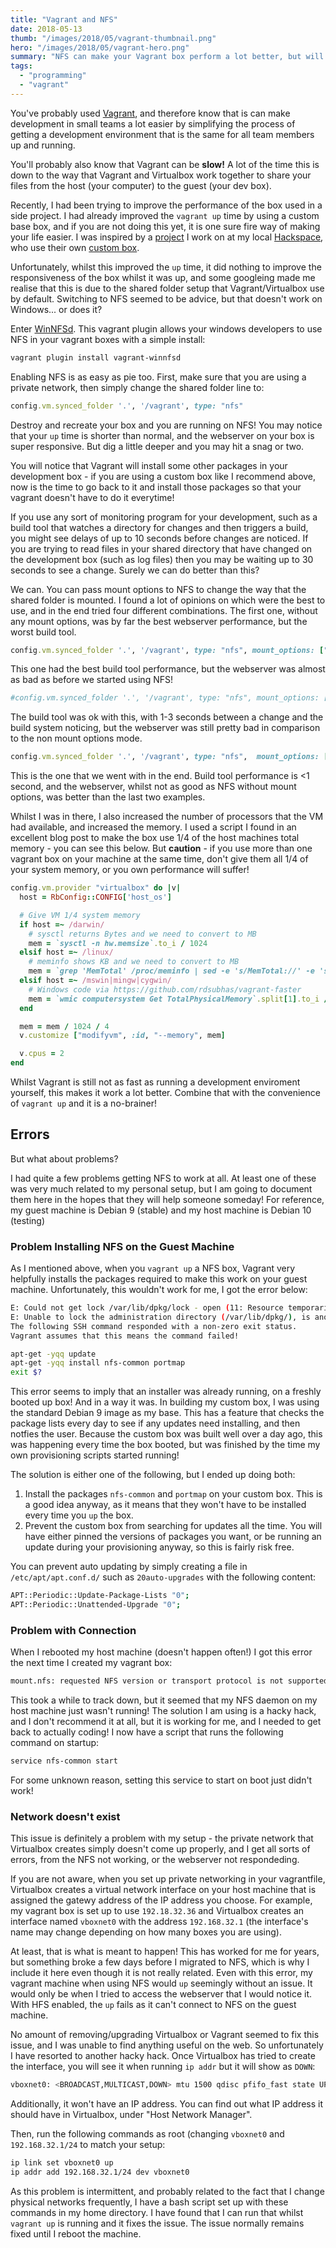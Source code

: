 ```yaml
---
title: "Vagrant and NFS"
date: 2018-05-13
thumb: "/images/2018/05/vagrant-thumbnail.png"
hero: "/images/2018/05/vagrant-hero.png"
summary: "NFS can make your Vagrant box perform a lot better, but will it take long to set up?"
tags: 
  - "programming"
  - "vagrant"
---
```

You've probably used [Vagrant](https://www.vagrantup.com), and therefore know that is can make development in small teams a lot easier by simplifying the process of getting a development environment that is the same for all team members up and running.

You'll probably also know that Vagrant can be **slow!** A lot of the time this is down to the way that Vagrant and Virtualbox work together to share your files from the host (your computer) to the guest (your dev box).

Recently, I had been trying to improve the performance of the box used in a side project. I had already improved the `vagrant up` time by using a custom base box, and if you are not doing this yet, it is one sure fire way of making your life easier. I was inspired by a [project](https://github.com/nottinghack/hms2) I work on at my local [Hackspace](http://nottinghack.org.uk/), who use their own [custom box](https://github.com/NottingHack/vagrant-hms2).

Unfortunately, whilst this improved the `up` time, it did nothing to improve the responsiveness of the box whilst it was up, and some googleing made me realise that this is due to the shared folder setup that Vagrant/Virtualbox use by default. Switching to NFS seemed to be advice, but that doesn't work on Windows... or does it?

Enter [WinNFSd](https://github.com/winnfsd/vagrant-winnfsd). This vagrant plugin allows your windows developers to use NFS in your vagrant boxes with a simple install:

```bash
vagrant plugin install vagrant-winnfsd
```

Enabling NFS is as easy as pie too.  First, make sure that you are using a private network, then simply change the shared folder line to:

```ruby
config.vm.synced_folder '.', '/vagrant', type: "nfs"
```

Destroy and recreate your box and you are running on NFS! You may notice that your `up` time is shorter than normal, and the webserver on your box is super responsive. But dig a little deeper and you may hit a snag or two.

You will notice that Vagrant will install some other packages in your development box - if you are using a custom box like I recommend above, now is the time to go back to it and install those packages so that your vagrant doesn't have to do it everytime!

If you use any sort of monitoring program for your development, such as a build tool that watches a directory for changes and then triggers a build, you might see delays of up to 10 seconds before changes are noticed. If you are trying to read files in your shared directory that have changed on the development box (such as log files) then you may be waiting up to 30 seconds to see a change. Surely we can do better than this?

We can. You can pass mount options to NFS to change the way that the shared folder is mounted. I found a lot of opinions on which were the best to use, and in the end tried four different combinations.  The first one, without any mount options, was by far the best webserver performance, but the worst build tool.

```ruby
config.vm.synced_folder '.', '/vagrant', type: "nfs", mount_options: ["lookupcache=none"]
```

This one had the best build tool performance, but the webserver was almost as bad as before we started using NFS!

```ruby
#config.vm.synced_folder '.', '/vagrant', type: "nfs", mount_options: ['actimeo=1']
```

The build tool was ok with this, with 1-3 seconds between a change and the build system noticing, but the webserver was still pretty bad in comparison to the non mount options mode.

```ruby
config.vm.synced_folder '.', '/vagrant', type: "nfs",  mount_options: ['rw', 'vers=3', 'tcp', 'actimeo=2']
```

This is the one that we went with in the end. Build tool performance is <1 second, and the webserver, whilst not as good as NFS without mount options, was better than the last two examples.

Whilst I was in there, I also increased the number of processors that the VM had available, and increased the memory.  I used a script I found in an excellent blog post to make the box use 1/4 of the host machines total memory - you can see this below. But **caution** - if you use more than one vagrant box on your machine at the same time, don't give them all 1/4 of your system memory, or you own performance will suffer!

```ruby {linenos=table}
config.vm.provider "virtualbox" do |v|
  host = RbConfig::CONFIG['host_os']

  # Give VM 1/4 system memory 
  if host =~ /darwin/
    # sysctl returns Bytes and we need to convert to MB
    mem = `sysctl -n hw.memsize`.to_i / 1024
  elsif host =~ /linux/
    # meminfo shows KB and we need to convert to MB
    mem = `grep 'MemTotal' /proc/meminfo | sed -e 's/MemTotal://' -e 's/ kB//'`.to_i 
  elsif host =~ /mswin|mingw|cygwin/
    # Windows code via https://github.com/rdsubhas/vagrant-faster
    mem = `wmic computersystem Get TotalPhysicalMemory`.split[1].to_i / 1024
  end

  mem = mem / 1024 / 4
  v.customize ["modifyvm", :id, "--memory", mem]

  v.cpus = 2
end
```

Whilst Vagrant is still not as fast as running a development enviroment yourself, this makes it work a lot better. Combine that with the convenience of `vagrant up` and it is a no-brainer!

## Errors

But what about problems?

I had quite a few problems getting NFS to work at all. At least one of these was very much related to my personal setup, but I am going to document them here in the hopes that they will help someone someday! For reference, my guest machine is Debian 9 (stable) and my host machine is Debian 10 (testing)

### Problem Installing NFS on the Guest Machine

As I mentioned above, when you `vagrant up` a NFS box, Vagrant very helpfully installs the packages required to make this work on your guest machine. Unfortunately, this wouldn't work for me, I got the error below:

```bash
E: Could not get lock /var/lib/dpkg/lock - open (11: Resource temporarily unavailable)
E: Unable to lock the administration directory (/var/lib/dpkg/), is another process using it?
The following SSH command responded with a non-zero exit status.
Vagrant assumes that this means the command failed!

apt-get -yqq update
apt-get -yqq install nfs-common portmap
exit $?   
```

This error seems to imply that an installer was already running, on a freshly booted up box! And in a way it was. In building my custom box, I was using the standard Debian 9 image as my base. This has a feature that checks the package lists every day to see if any updates need installing, and then notfies the user. Because the custom box was built well over a day ago, this was happening every time the box booted, but was finished by the time my own provisioning scripts started running!

The solution is either one of the following, but I ended up doing both:

1. Install the packages `nfs-common` and `portmap` on your custom box. This is a good idea anyway, as it means that they won't have to be installed every time you `up` the box.
2. Prevent the custom box from searching for updates all the time. You will have either pinned the versions of packages you want, or be running an update during your provisioning anyway, so this is fairly risk free.

You can prevent auto updating by simply creating a file in `/etc/apt/apt.conf.d/` such as `20auto-upgrades` with the following content:

```bash
APT::Periodic::Update-Package-Lists "0";
APT::Periodic::Unattended-Upgrade "0";
```

### Problem with Connection

When I rebooted my host machine (doesn't happen often!) I got this error the next time I created my vagrant box:

```bash
mount.nfs: requested NFS version or transport protocol is not supported
```

This took a while to track down, but it seemed that my NFS daemon on my host machine just wasn't running! The solution I am using is a hacky hack, and I don't recommend it at all, but it is working for me, and I needed to get back to actually coding!  I now have a script that runs the following command on startup:

```bash
service nfs-common start
```

For some unknown reason, setting this service to start on boot just didn't work!

### Network doesn't exist

This issue is definitely a problem with my setup - the private network that Virtualbox creates simply doesn't come up properly, and I get all sorts of errors, from the NFS not working, or the webserver not respondeding.

If you are not aware, when you set up private networking in your vagrantfile, Virtualbox creates a virtual network interface on your host machine that is assigned the gatewy address of the IP address you choose. For example, my vagrant box is set up to use `192.18.32.36` and Virtualbox creates an interface named `vboxnet0` with the address `192.168.32.1` (the interface's name may change depending on how many boxes you are using).

At least, that is what is meant to happen! This has worked for me for years, but something broke a few days before I migrated to NFS, which is why I include it here even though it is not really related. Even with this error, my vagrant machine when using NFS would `up` seemingly without an issue. It would only be when I tried to access the webserver that I would notice it. With HFS enabled, the `up` fails as it can't connect to NFS on the guest machine.

No amount of removing/upgrading Virtualbox or Vagrant seemed to fix this issue, and I was unable to find anything useful on the web. So unfortunately I have resorted to another hacky hack. Once Virtualbox has tried to create the interface, you will see it when running `ip addr` but it will show as `DOWN`:

```bash
vboxnet0: <BROADCAST,MULTICAST,DOWN> mtu 1500 qdisc pfifo_fast state UP group default qlen 1000
```

Additionally, it won't have an IP address. You can find out what IP address it should have in Virtualbox, under "Host Network Manager".

Then, run the following commands as root (changing `vboxnet0` and `192.168.32.1/24` to match your setup:

```bash
ip link set vboxnet0 up
ip addr add 192.168.32.1/24 dev vboxnet0
```

As this problem is intermittent, and probably related to the fact that I change physical networks frequently, I have a bash script set up with these commands in my home directory. I have found that I can run that whilst `vagrant up` is running and it fixes the issue.  The issue normally remains fixed until I reboot the machine.
